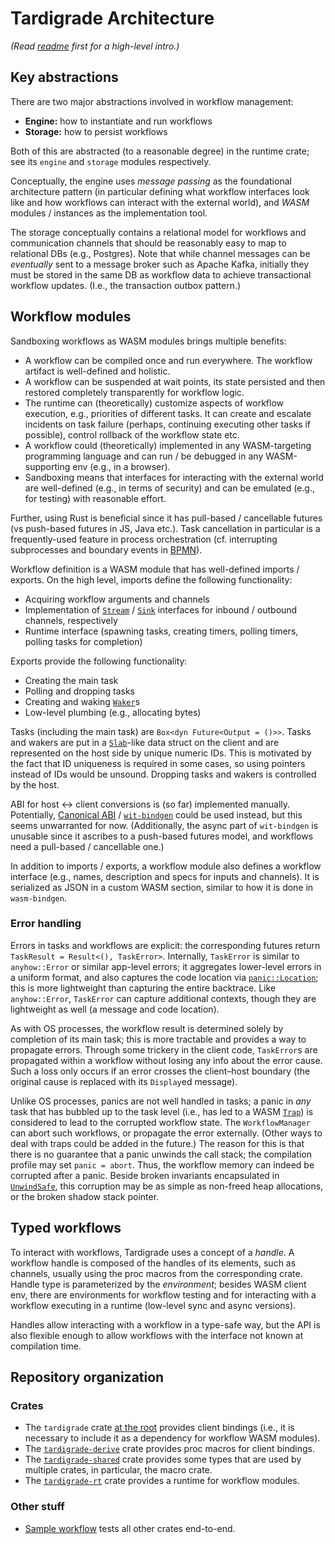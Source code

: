 # Tardigrade Architecture

*(Read [readme](README.md) first for a high-level intro.)*

## Key abstractions

There are two major abstractions involved in workflow management:

- **Engine:** how to instantiate and run workflows
- **Storage:** how to persist workflows

Both of this are abstracted (to a reasonable degree) in the runtime crate;
see its `engine` and `storage` modules respectively.

Conceptually, the engine uses *message passing* as the foundational
architecture pattern (in particular defining what workflow interfaces look like
and how workflows can interact with the external world), and *WASM* modules / instances
as the implementation tool.

The storage conceptually contains a relational model for workflows and communication channels
that should be reasonably easy to map to relational DBs (e.g., Postgres).
Note that while channel messages can be *eventually* sent to a message broker such as Apache Kafka,
initially they must be stored in the same DB as workflow data to achieve transactional workflow updates.
(I.e., the transaction outbox pattern.)

## Workflow modules

Sandboxing workflows as WASM modules brings multiple benefits:

- A workflow can be compiled once and run everywhere. The workflow artifact is well-defined
  and holistic.
- A workflow can be suspended at wait points, its state persisted and then restored
  completely transparently for workflow logic.
- The runtime can (theoretically) customize aspects of workflow execution, e.g., priorities
  of different tasks. It can create and escalate incidents on task failure (perhaps, continuing
  executing other tasks if possible), control rollback of the workflow state etc.
- A workflow could (theoretically) implemented in any WASM-targeting programming language
  and can run / be debugged in any WASM-supporting env (e.g., in a browser).
- Sandboxing means that interfaces for interacting with the external world are well-defined
  (e.g., in terms of security) and can be emulated (e.g., for testing) with reasonable effort.

Further, using Rust is beneficial since it has pull-based / cancellable futures
(vs push-based futures in JS, Java etc.). Task cancellation in particular
is a frequently-used feature in process orchestration (cf. interrupting subprocesses
and boundary events in [BPMN]).

Workflow definition is a WASM module that has well-defined imports / exports.
On the high level, imports define the following functionality:

- Acquiring workflow arguments and channels
- Implementation of [`Stream`] / [`Sink`] interfaces for inbound / outbound channels,
  respectively
- Runtime interface (spawning tasks, creating timers, polling timers, 
  polling tasks for completion)

Exports provide the following functionality:

- Creating the main task
- Polling and dropping tasks
- Creating and waking [`Waker`]s
- Low-level plumbing (e.g., allocating bytes)

Tasks (including the main task) are `Box<dyn Future<Output = ()>>`. Tasks and wakers
are put in a [`Slab`]-like data struct on the client
and are represented on the host side by unique numeric IDs.
This is motivated  by the fact that ID uniqueness is required in some cases,
so using pointers instead of IDs would be unsound.
Dropping tasks and wakers is controlled by the host.

ABI for host ↔ client conversions is (so far) implemented manually. Potentially,
[Canonical ABI] / [`wit-bindgen`] could be used instead, but this seems unwarranted
for now. (Additionally, the async part of `wit-bindgen` is unusable since
it ascribes to a push-based futures model, and workflows need a pull-based / cancellable one.)

In addition to imports / exports, a workflow module also defines a workflow interface
(e.g., names, description and specs for inputs and channels). It is serialized
as JSON in a custom WASM section, similar to how it is done in `wasm-bindgen`.

[BPMN]: https://en.wikipedia.org/wiki/Business_Process_Model_and_Notation
[`Stream`]: https://docs.rs/futures/latest/futures/stream/trait.Stream.html
[`Sink`]: https://docs.rs/futures/latest/futures/sink/trait.Sink.html
[`Waker`]: https://doc.rust-lang.org/std/task/struct.Waker.html
[`Slab`]: https://docs.rs/slab/latest/slab/struct.Slab.html
[Canonical ABI]: https://github.com/WebAssembly/component-model/blob/main/design/mvp/CanonicalABI.md
[`wit-bindgen`]: https://github.com/bytecodealliance/wit-bindgen

### Error handling

Errors in tasks and workflows are explicit: the corresponding futures return 
`TaskResult = Result<(), TaskError>`. Internally, `TaskError` is similar to `anyhow::Error`
or similar app-level errors; it aggregates lower-level errors in a uniform format,
and also captures the code location via [`panic::Location`]; this is more lightweight
than capturing the entire backtrace. Like `anyhow::Error`, `TaskError` can capture
additional contexts, though they are lightweight as well (a message and code location).

As with OS processes, the workflow result is determined solely by completion of its main task;
this is more tractable and provides a way to propagate errors. Through some trickery
in the client code, `TaskError`s are propagated within a workflow without losing any info
about the error cause. Such a loss only occurs if an error crosses the client–host boundary
(the original cause is replaced with its `Display`ed message).

Unlike OS processes, panics are not well handled in tasks; a panic in *any* task
that has bubbled up to the task level (i.e., has led to a WASM [`Trap`]) is considered 
to lead to the corrupted workflow state. The `WorkflowManager` can abort such workflows, 
or propagate the error externally. (Other ways to deal with traps could be added in the future.)
The reason for this is that there is no guarantee that a panic unwinds the call stack;
the compilation profile may set `panic = abort`. Thus, the workflow memory
can indeed be corrupted after a panic. Beside broken invariants encapsulated in [`UnwindSafe`],
this corruption may be as simple as non-freed heap allocations, or the broken shadow stack pointer. 

[`panic::Location`]: https://doc.rust-lang.org/std/panic/struct.Location.html
[`Trap`]: https://docs.rs/wasmtime/1/wasmtime/struct.Trap.html
[`UnwindSafe`]: https://doc.rust-lang.org/std/panic/trait.UnwindSafe.html

## Typed workflows

To interact with workflows, Tardigrade uses a concept of a *handle*. A workflow
handle is composed of the handles of its elements, such as channels,
usually using the proc macros from the corresponding crate. Handle type is parameterized
by the *environment*; besides WASM client env, there are environments
for workflow testing and for interacting with a workflow executing in a runtime
(low-level sync and async versions).

Handles allow interacting with a workflow in a type-safe way, but the API
is also flexible enough to allow workflows with the interface not known at compilation time.

## Repository organization

### Crates

- The `tardigrade` crate [at the root](.) provides client bindings
  (i.e., it is necessary to include it as a dependency for workflow WASM modules).
- The [`tardigrade-derive`](crates/derive) crate provides proc macros
  for client bindings.
- The [`tardigrade-shared`](crates/shared) crate provides some types
  that are used by multiple crates, in particular, the macro crate.
- The [`tardigrade-rt`](crates/rt) crate provides a runtime for workflow modules.

### Other stuff

- [Sample workflow](e2e-tests/pizza) tests all other crates end-to-end.
